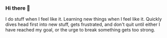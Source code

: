 ### Hi there 👋

I do stuff when I feel like it.
Learning new things when I feel like it.
Quickly dives head first into new stuff, gets frustrated, and don't quit until either I have reached my goal, or the urge to break something gets too strong.


<!--
**RocknRollGlue/RocknRollGlue** is a ✨ _special_ ✨ repository because its `README.md` (this file) appears on your GitHub profile.

Here are some ideas to get you started:

- 🔭 I’m currently working on ...
- 🌱 I’m currently learning ...
- 👯 I’m looking to collaborate on ...
- 🤔 I’m looking for help with ...
- 💬 Ask me about ...
- 📫 How to reach me: ...
- 😄 Pronouns: ...
- ⚡ Fun fact: ...
-->
